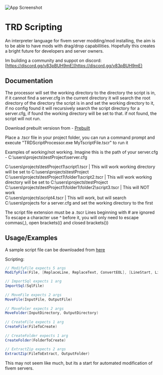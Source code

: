 
![App Screenshot](https://i.postimg.cc/T2m87tVY/logo.png) 
# TRD Scripting 

An interpreter language for fivem server modding/mod installing, the aim is to be able to have mods with drag/drop capabillities.
Hopefully this creates a bright future for developers and server owners.

Im building a community and suppot on discord: [https://discord.gg/v83pBUH9mE](https://discord.gg/v83pBUH9mE)

## Documentation

The processor will set the working directory to the directory the script is in, if it cannot find a server.cfg in the current directory it will search 
the root directory of the directory the script is in and set the working directory to it, if no config found it will recursively search the script directory 
for a server.cfg, if found the working directory will be set to that. if not found, the script will not run.

Download prebuilt versiosn from - [Prebuilt](https://github.com/RickyDivjakovski/TRDScripting/tree/main/Prebuilt)

Place a .tscr file in your project folder, you can run a command prompt and execute "TRDScriptProcessor.exe MyTscriptFile.tscr" to run it

Examples of working/not working.
Imagine this is the path of your server.cfg  -  C:\users\projects\testProject\server.cfg

C:\users\projects\testProject1\script1.tscr                  | This will work      working directory will be set to C:\users\projects\testProject
C:\users\projects\testProject1\folder1\script2.tscr          | This will work      working directory will be set to C:\users\projects\testProject
C:\users\projects\testProject1\folder1\folder2\script3.tscr  | This will NOT work  
C:\users\projects\script4.tscr                               | This will work, but will search   C:\users\projects for a server.cfg and set the working directory to the first

The script file extension must be a .tscr
Lines beginning with # are ignored
To escape a character use ^ before it, you will only need to escape commas(,), open brackets(() and closed brackets())
## Usage/Examples

A sample script file can be downloaded from [here](https://github.com/RickyDivjakovski/TRDScripting/blob/main/TRDScriptSample.txt)

Scripting: 
```csharp	
// ModifyFile expects 5 args
ModifyFile(File, [ReplaceLine, ReplaceText, ConvertEOL], [LineStart, LineEnd, Containing], StringToFind, StringToReplaceWith)

// ImportSql expects 1 arg
ImportSql(SqlFile)
		
// MoveFile expects 2 args
MoveFile(InputFile, OutputFile)
		
// MoveFoler expects 2 args
MoveFolder(InputDirectory, OutputDirectory)
		
// CreateFile expects 1 arg
CreateFile(FileToCreate)
		
// CreateFolder expects 1 arg
CreateFolder(FolderToCreate)
		
// ExtractZip expects 2 args
ExtractZip(FileToExtract, OutputFolder)
```

This may not seem like much, but its a start for automated modification of fivem servers.
